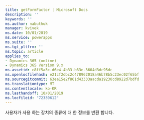 ```yaml
---
title: getFormFactor | Microsoft Docs
description: ''
keywords: ''
ms.author: nabuthuk
manager: kvivek
ms.date: 10/01/2019
ms.service: powerapps
ms.suite: ''
ms.tgt_pltfrm: ''
ms.topic: article
applies_to:
- Dynamics 365 (online)
- Dynamics 365 Version 9.x
ms.assetid: c8ff5a3c-d6e4-4b33-b63e-3604d3dc95dc
ms.openlocfilehash: e21cf2dbc2c478962018a46b78b5c23ec02f65bf
ms.sourcegitcommit: 63ea15e2f861d43333aacda19230cd8922d7bdfd
ms.translationtype: MT
ms.contentlocale: ko-KR
ms.lasthandoff: 10/01/2019
ms.locfileid: "72339612"
---
```

사용자가 사용 하는 장치의 종류에 대 한 정보를 반환 합니다.
